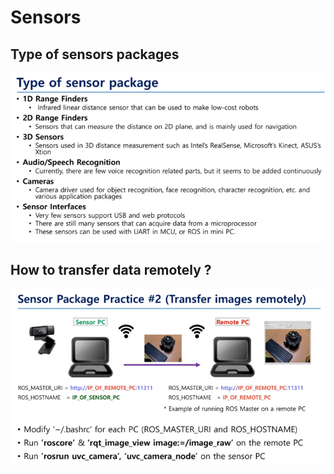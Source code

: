 # Sensors

## Type of sensors packages

![Untitled](../../docs/ros/basics/Sensors/Untitled.png)

## How to transfer data remotely ?

![Untitled](../../docs/ros/basics/Sensors/Untitled%201.png)